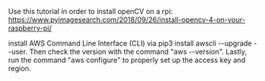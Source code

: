 Use this tutorial in order to install openCV on a rpi: https://www.pyimagesearch.com/2018/09/26/install-opencv-4-on-your-raspberry-pi/

install AWS Command Line Interface (CLI) via pip3 install awscli --upgrade --user. Then check the version with the command "aws --version".  Lastly, run the command "aws configure" to properly set up the access key and region.
